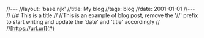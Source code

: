 //---
//layout: 'base.njk'
//title: My blog
//tags: blog
//date: 2001-01-01
//---
//
//# This is a title
//
//This is an example of blog post, remove the '//' prefix to start writing and update the 'date' and 'title' accordingly
//
//[https://url.url](#)
